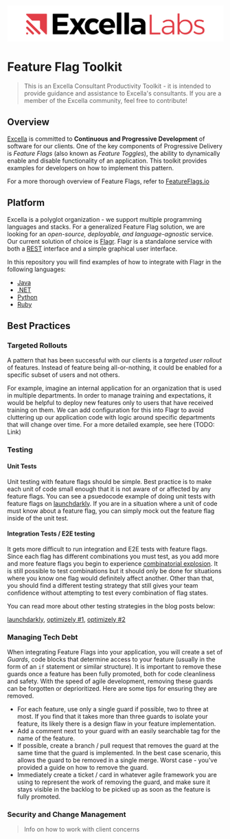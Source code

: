 ![ExcellaLabs Logo](/ExcellaLabsLogo.jpg)

# Feature Flag Toolkit

>This is an Excella Consultant Productivity Toolkit - it is intended to provide guidance and assistance to Excella's consultants. If you are a member of the Excella community, feel free to contribute!

## Overview

[Excella](https://www.excella.com/) is committed to **Continuous and Progressive Development** of software for our clients. One of the key components of Progressive Delivery is _Feature Flags_ (also known as _Feature Toggles_), the ability to dynamically enable and disable functionality of an application. This toolkit provides examples for developers on how to implement this pattern.

For a more thorough overview of Feature Flags, refer to [FeatureFlags.io](https://featureflags.io/)

## Platform

Excella is a polyglot organization - we support multiple programming languages and stacks. For a generalized Feature Flag solution, we are looking for an _open-source, deployable, and language-agnostic_ service. Our current solution of choice is [Flagr](https://checkr.github.io/flagr/). Flagr is a standalone service with both a [REST](https://en.wikipedia.org/wiki/Representational_state_transfer) interface and a simple graphical user interface.

In this repository you will find examples of how to integrate with Flagr in the following languages:


* [Java](https://github.com/excellaco/feature-flag-toolkit/blob/master/java/README.md)
* [.NET](https://github.com/excellaco/feature-flag-toolkit/blob/master/dotnet/README.md)
* [Python](https://github.com/excellaco/feature-flag-toolkit/blob/master/python/README.md)
* [Ruby](https://github.com/excellaco/feature-flag-toolkit/blob/master/ruby/README.md)

## Best Practices

### Targeted Rollouts

A pattern that has been successful with our clients is a _targeted user rollout_ of features. Instead of feature being all-or-nothing, it could be enabled for a specific subset of users and not others.

For example, imagine an internal application for an organization that is used in multiple departments. In order to manage training and expectations, it would be helpful to deploy new features only to users that have received training on them. We can add configuration for this into Flagr to avoid cluttering up our application code with logic around specific departments that will change over time. For a more detailed example, see here (TODO: Link)

### Testing

#### Unit Tests
Unit testing with feature flags should be simple. Best practice is to make each unit of code small enough that it is not aware of or affected by any feature flags. You can see a psuedocode example of doing unit tests with feature flags on [launchdarkly](https://launchdarkly.com/blog/testing-with-feature-flags/#TestingwithFeatureFlags-UnitTesting). If you are in a situation where a unit of code must know about a feature flag, you can simply mock out the feature flag inside of the unit test.

#### Integration Tests / E2E testing
It gets more difficult to run integration and E2E tests with feature flags. Since each flag has different combinations you must test, as you add more and more feature flags you begin to experience [combinatorial explosion](https://www.freecodecamp.org/news/combinatorics-handle-with-care-ed808b48e5dd/). It is still possible to test combinations but it should only be done for situations where you know one flag would definitely affect another. Other than that, you should find a different testing strategy that still gives your team confidence without attempting to test every combination of flag states. 

You can read more about other testing strategies in the blog posts below:

[launchdarkly](https://launchdarkly.com/blog/testing-with-feature-flags/), 
[optimizely #1](https://blog.optimizely.com/2019/02/11/using-feature-flags-to-test-in-production/),
[optimizely #2](https://blog.optimizely.com/2020/06/04/best-practices-feature-flag-testing-qa/)

### Managing Tech Debt

When integrating Feature Flags into your application, you will create a set of *Guards*, code blocks that determine access to your feature (usually in the form of an `if` statement or similar structure). It is important to remove these guards once a feature has been fully promoted, both for code cleanliness and safety. With the speed of agile development, removing these guards can be forgotten or deprioritized. Here are some tips for ensuring they are removed.

* For each feature, use only a single guard if possible, two to three at most. If you find that it takes more than three guards to isolate your feature, its likely there is a design flaw in your feature implementation. 
* Add a comment next to your guard with an easily searchable tag for the name of the feature.
* If possible, create a branch / pull request that removes the guard at the same time that the guard is implemented. In the best case scenario, this allows the guard to be removed in a single merge. Worst case - you've provided a guide on how to remove the guard.
* Immediately create a ticket / card in whatever agile framework you are using to represent the work of removing the guard, and make sure it stays visible in the backlog to be picked up as soon as the feature is fully promoted. 

### Security and Change Management

> Info on how to work with client concerns

